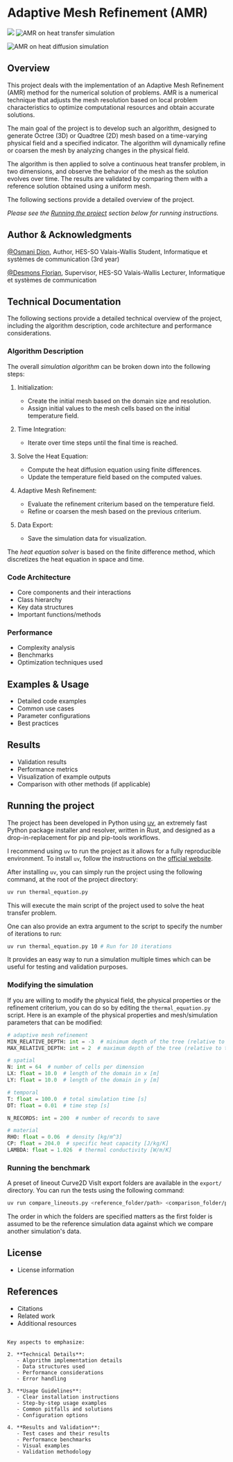 # Adaptive Mesh Refinement (AMR)

![](#gh-light-mode-only)
![AMR on heat transfer simulation](#gh-dark-mode-only)

<picture>
  <source media="(prefers-color-scheme: dark)" srcset="https://i.imgur.com/LhYwpfS.png">
  <source media="(prefers-color-scheme: light)" srcset="https://i.imgur.com/Q8LpTT0.png">
  <img alt="AMR on heat diffusion simulation" src="https://i.imgur.com/LhYwpfS.png">
</picture>

## Overview
This project deals with the implementation of an Adaptive Mesh Refinement (AMR) method for the numerical solution of problems.
AMR is a numerical technique that adjusts the mesh resolution based on local problem characteristics to optimize computational resources and obtain accurate solutions.

The main goal of the project is to develop such an algorithm, designed to generate Octree (3D) or Quadtree (2D) mesh based on a time-varying physical field and a specified indicator.
The algorithm will dynamically refine or coarsen the mesh by analyzing changes in the physical field.

The algorithm is then applied to solve a continuous heat transfer problem, in two dimensions, and observe the behavior of the mesh as the solution evolves over time.
The results are validated by comparing them with a reference solution obtained using a uniform mesh.

The following sections provide a detailed overview of the project.

*Please see the [Running the project](#running-the-project) section below for running instructions.*

## Author & Acknowledgments
[@Osmani Dion](mailto:dion.osmani@students.hevs.ch), Author, HES-SO Valais-Wallis Student, Informatique et systèmes de communication (3rd year)

[@Desmons Florian](mailto:florian.desmons@hevs.ch), Supervisor, HES-SO Valais-Wallis Lecturer, Informatique et systèmes de communication

## Technical Documentation

The following sections provide a detailed technical overview of the project, including the algorithm description, code architecture and performance considerations.

### Algorithm Description

The overall *simulation algorithm* can be broken down into the following steps:

1. Initialization:
   - Create the initial mesh based on the domain size and resolution.
   - Assign initial values to the mesh cells based on the initial temperature field.

2. Time Integration:
   - Iterate over time steps until the final time is reached.

3. Solve the Heat Equation:
    - Compute the heat diffusion equation using finite differences.
    - Update the temperature field based on the computed values.

4. Adaptive Mesh Refinement:
    - Evaluate the refinement criterium based on the temperature field.
    - Refine or coarsen the mesh based on the previous criterium.

5. Data Export:
    - Save the simulation data for visualization.

The *heat equation solver* is based on the finite difference method, which discretizes the heat equation in space and time.

### Code Architecture
- Core components and their interactions
- Class hierarchy
- Key data structures
- Important functions/methods

### Performance
- Complexity analysis
- Benchmarks
- Optimization techniques used

## Examples & Usage
- Detailed code examples
- Common use cases
- Parameter configurations
- Best practices

## Results
- Validation results
- Performance metrics
- Visualization of example outputs
- Comparison with other methods (if applicable)

## Running the project
The project has been developed in Python using [uv](https://astral.sh/blog/uv), an extremely fast Python package installer and resolver, written in Rust, and designed as a drop-in-replacement for pip and pip-tools workflows.

I recommend using `uv` to run the project as it allows for a fully reproducible environment. To install `uv`, follow the instructions on the [official website](https://docs.astral.sh/uv/getting-started/installation/#installation-methods).

After installing `uv`, you can simply run the project using the following command, at the root of the project directory:

```bash
uv run thermal_equation.py
```

This will execute the main script of the project used to solve the heat transfer problem.

One can also provide an extra argument to the script to specify the number of iterations to run:

```bash
uv run thermal_equation.py 10 # Run for 10 iterations
```

It provides an easy way to run a simulation multiple times which can be useful for testing and validation purposes.

### Modifying the simulation

If you are willing to modify the physical field, the physical properties or the refinement criterium, you can do so by editing the `thermal_equation.py` script.
Here is an example of the physical properties and mesh/simulation parameters that can be modified:

```python
# adaptive mesh refinement
MIN_RELATIVE_DEPTH: int = -3  # minimum depth of the tree (relative to the base cell)
MAX_RELATIVE_DEPTH: int = 2  # maximum depth of the tree (relative to the base cell)

# spatial
N: int = 64  # number of cells per dimension
LX: float = 10.0  # length of the domain in x [m]
LY: float = 10.0  # length of the domain in y [m]

# temporal
T: float = 100.0  # total simulation time [s]
DT: float = 0.01  # time step [s]

N_RECORDS: int = 200  # number of records to save

# material
RHO: float = 0.06  # density [kg/m^3]
CP: float = 204.0  # specific heat capacity [J/kg/K]
LAMBDA: float = 1.026  # thermal conductivity [W/m/K]
```

### Running the benchmark
A preset of lineout Curve2D VisIt export folders are available in the `export/` directory. You can run the tests using the following command:

```bash
uv run compare_lineouts.py <reference_folder/path> <comparison_folder/path>
```

The order in which the folders are specified matters as the first folder is assumed to be the reference simulation data against which we compare another simulation's data.

## License
- License information

## References
- Citations
- Related work
- Additional resources
```

Key aspects to emphasize:

2. **Technical Details**:
   - Algorithm implementation details
   - Data structures used
   - Performance considerations
   - Error handling

3. **Usage Guidelines**:
   - Clear installation instructions
   - Step-by-step usage examples
   - Common pitfalls and solutions
   - Configuration options

4. **Results and Validation**:
   - Test cases and their results
   - Performance benchmarks
   - Visual examples
   - Validation methodology
